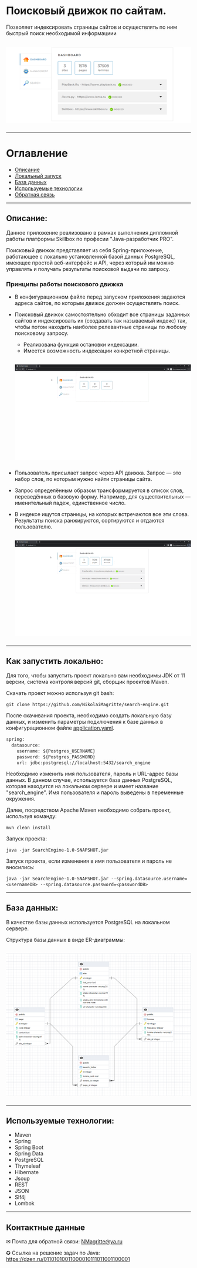 # Поисковый движок по сайтам.
Позволяет индексировать страницы сайтов и осуществлять по ним быстрый поиск необходимой информациии

<h2 align="center">

![image](./readme_assets/preview.PNG )</h2>

---
# Оглавление
- [Описание](#Описание)
- [Локальный запуск](#Как-запустить-локально)
- [База данных](#База-данных)
- [Используемые технологии](#Используемые-технологии)
- [Обратная связь](#Контактные-данные)

___
## Описание:
Данное приложение реализовано в рамках выполнения дипломной работы платформы Skillbox по професии "Java-разработчик PRO".

Поисковый движок представляет из себя Spring-приложение, работающее с локально установленной базой данных PostgreSQL, имеющее простой веб-интерфейс и API, через который им можно управлять и получать результаты поисковой выдачи по запросу.

### Принципы работы поискового движка

- В конфигурационном файле перед запуском приложения задаются адреса сайтов, по которым движок должен осуществлять поиск.
- Поисковый движок самостоятельно обходит все страницы заданных сайтов и индексировать их (создавать так называемый индекс) так, чтобы потом находить наиболее релевантные страницы по любому поисковому запросу.
  - Реализована функция остановки индексации.
  - Имеется возможность индексации конкретной страницы.
  <h2 align="center">

  ![image](./readme_assets/Indexing.gif )</h2>
 
- Пользователь присылает запрос через API движка. Запрос — это набор слов, по которым нужно найти страницы сайта.
- Запрос определённым образом трансформируется в список слов, переведённых в базовую форму. Например, для существительных — именительный падеж, единственное число.
- В индексе ищутся страницы, на которых встречаются все эти слова.
Результаты поиска ранжируются, сортируются и отдаются пользователю.

  <h2 align="center">

  ![image](./readme_assets/Search.gif )</h2>
____

## Как запустить локально:

Для того, чтобы запустить проект локально вам необходимы JDK от 11 версии, система контроля версий git, сборщик проектов Maven.

Скачать проект можно используя git bash:

    git clone https://github.com/NikolaiMagritte/search-engine.git
После скачивания проекта, необходимо создать локальную базу данных, и изменить параметры подключения к базе данных в конфигурационном файле <u>application.yaml</u>.

````
spring:
  datasource:
    username: ${Postgres_USERNAME}
    password: ${Postgres_PASSWORD}
    url: jdbc:postgresql://localhost:5432/search_engine
````
Необходимо изменить имя пользователя, пароль и URL-адрес базы данных. В данном случае, используется база данных PostgreSQL, которая находится на локальном сервере и имеет название "search_engine". Имя пользователя и пароль выведены в переменные окружения.

Далее, посредством Apache Maven необходимо собрать проект, используя команду:

    mvn clean install

Запуск проекта: 

    java -jar SearchEngine-1.0-SNAPSHOT.jar

Запуск проекта, если изменения в имя пользователя и пароль не вносились: 

    java -jar SearchEngine-1.0-SNAPSHOT.jar --spring.datasource.username=<usernameDB> --spring.datasource.password=<passwordDB>

____
## База данных:

В качестве базы данных используется PostgreSQL на локальном сервере.

Структура базы данных в виде ER-диаграммы:

<h2 align="center">

![image](./readme_assets/DB.PNG )</h2>
____

## Используемые технологии:

- Maven
- Spring
- Spring Boot
- Spring Data
- PostgreSQL
- Thymeleaf
- Hibernate
- Jsoup
- REST
- JSON
- Slf4j
- Lombok

____

## Контактные данные

✉ Почта для обратной связи:
<a href="mailto:NMagritte@ya.ru&body=Привет, у меня есть вопрос по твоему дипломному проекту.">NMagritte@ya.ru</a>


✪ Ссылка на решение задач по Java:
https://dzen.ru/01101010011000010111011001100001